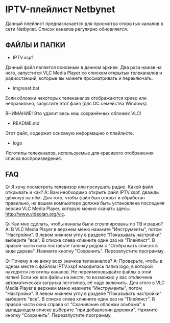 # IPTV-плейлист Netbynet

Данный плейлист предназначается для просмотра открытых каналов в сети Netbynet. Список каналов регулярно обновляется.


## ФАЙЛЫ И ПАПКИ

* IPTV.xspf

Данный файл является основным в данном архиве. Два раза нажав на него, запустится VLC Media Player со списком открытых телеканалов и радиостанций, которые вы можете просматривать и переключать.

* imgreset.bat

Если обложки некоторых телеканалов отображаются криво или неправильно, запустите этот файл (для ОС семейства Windows).

ВНИМАНИЕ! Это удалит весь кеш сохранённых обложек VLC!

* README.md

Этот файл, содержит основную информацию о плейлисте.

* logo

Логотипы телеканалов, используемые для красивого отображения списка воспроизведения.


##  FAQ
Q: Я хочу посмотреть телевизор или послушать радио. Какой файл открывать и как?
A: Вам необходимо открыть файл IPTV.xspf, дважды щёлкнув на нём. Для того, чтобы файл был открыт и обработан правильно, на вашем компьютере должна быть установлена последняя версия VLC Media Player, которую можно скачать здесь: http://www.videolan.org/vlc.

Q: Как мне сделать, чтобы каналы были сгруппированы по ТВ и радио?
A: В VLC Media Player в верхнем меню нажмите "Инструменты", потом "Настройки". В левом нижнем углу в разделе "Показывать настройки" выберите "все". В списке слева кликните один раз на "Плейлист". В правой части окна поставьте галочку рядом с "Отображать список в виде дерева". Нажмите кнопку "Сохранить". Перезапустите программу.

Q: Почему я не вижу всех значков телеканалов?
A: Проверьте, чтобы в одном месте с файлом IPTV.xspf находилась папка logo, в которой находятся логотипы каналов. Не переименовывайте файлы в этой папке! Если же все файлы на месте, то возможно у вас отключена автоматическая загрузка логотипов, её надо включить. Для этого в VLC Media Player в верхнем меню нажмите "Инструменты", потом "Настройки". В левом нижнем углу в разделе "Показывать настройки" выберите "все". В списке слева кликните один раз на "Плейлист". В правой части окна справа от "Скачивание обложки альбома" в выпадающем списке выберите "при добавлении дорожки". Нажмите кнопку "Сохранить". Перезапустите программу.
